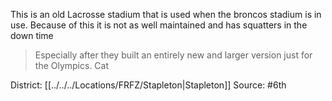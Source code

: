 This is an old Lacrosse stadium that is used when the broncos stadium is in use. Because of this it is not as well maintained and has squatters in the down time

> Especially after they built an entirely new and larger version just for the Olympics. 
> Cat

District: [[../../../Locations/FRFZ/Stapleton|Stapleton]]
Source: #6th
